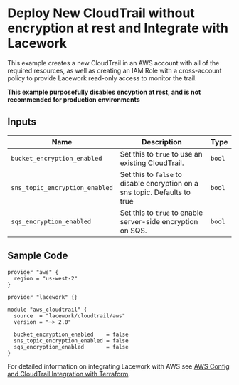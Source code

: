 # Deploy New CloudTrail without encryption at rest and Integrate with Lacework

This example creates a new CloudTrail in an AWS account with all of the required resources, as well as creating an IAM Role with a cross-account policy to provide Lacework read-only access to monitor the trail.

**This example purposefully disables encyption at rest, and is not recommended for production environments**

## Inputs

| Name                           | Description                                                                | Type   |
| ------------------------------ | -------------------------------------------------------------------------- | ------ |
| `bucket_encryption_enabled`    | Set this to `true` to use an existing CloudTrail.                          | `bool` |
| `sns_topic_encryption_enabled` | Set this to `false` to disable encryption on a sns topic. Defaults to true | `bool` |
| `sqs_encryption_enabled`       | Set this to `true` to enable server-side encryption on SQS.                | `bool` |

## Sample Code

```hcl
provider "aws" {
  region = "us-west-2"
}

provider "lacework" {}

module "aws_cloudtrail" {
  source  = "lacework/cloudtrail/aws"
  version = "~> 2.0"

  bucket_encryption_enabled    = false
  sns_topic_encryption_enabled = false
  sqs_encryption_enabled       = false
}
```

For detailed information on integrating Lacework with AWS see [AWS Config and CloudTrail Integration with Terraform](https://docs.lacework.net/onboarding/aws-guided-configuration).

